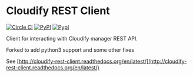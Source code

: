 Cloudify REST Client
====================

[![Circle CI](https://circleci.com/gh/cloudify-cosmo/cloudify-rest-client/tree/master.svg?style=shield)](https://circleci.com/gh/cloudify-cosmo/cloudify-rest-client/tree/master)
[![PyPI](http://img.shields.io/pypi/dm/cloudify-rest-client.svg)](http://img.shields.io/pypi/dm/cloudify-rest-client.svg)
[![PypI](http://img.shields.io/pypi/v/cloudify-rest-client.svg)](http://img.shields.io/pypi/v/cloudify-rest-client.svg)


Client for interacting with Cloudify manager REST API.

Forked to add python3 support and some other fixes

See [http://cloudify-rest-client.readthedocs.org/en/latest/](http://cloudify-rest-client.readthedocs.org/en/latest/)
